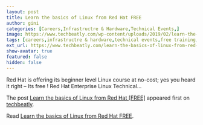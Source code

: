 ```yaml
---
layout: post
title: Learn the basics of Linux from Red Hat FREE
author: gini
categories: [Careers,Infrastructre & Hardware,Technical Events,]
image: https://www.techbeatly.com/wp-content/uploads/2019/02/learn-the-basics-of-linux-from-red-hat-free-course-rh024-1.jpg
tags: [careers,infrastructre & hardware,technical events,free training,learning,linux training,red hat,red hat enterprise linux technical overview,red hat free course,red hat linux course,red hat training,rh024,udemy linux course,]
ext_url: https://www.techbeatly.com/learn-the-basics-of-linux-from-red-hat-free-course-rh024/
show-avatar: true
featured: false
hidden: false
---
```


<p>Red Hat is offering its beginner level Linux course at no-cost; yes you heard it right &#8211; Its free ! Red Hat Enterprise Linux Technical&#46;&#46;&#46;</p>
<p>The post <a href="https://www.techbeatly.com/learn-the-basics-of-linux-from-red-hat-free-course-rh024/">Learn the basics of Linux from Red Hat [FREE]</a> appeared first on <a href="https://www.techbeatly.com">techbeatly</a>.</p>

Read [Learn the basics of Linux from Red Hat FREE](https://www.techbeatly.com/learn-the-basics-of-linux-from-red-hat-free-course-rh024/).